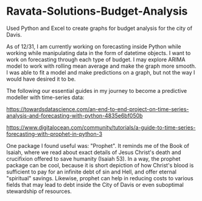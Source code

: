 # Ravata-Solutions-Budget-Analysis
Used Python and Excel to create graphs for budget analysis for the city of Davis.

As of 12/31, I am currently working on forecasting inside Python while working while manipulating data in the form of datetime objects. I want to work on forecasting through each type of budget. I may explore ARIMA model to work with rolling mean average and make the graph more smooth. I was able to fit a model and make predictions on a graph, but not the way I would have desired it to be.

The following our essential guides in my journey to become a predictive modeller with time-series data:

https://towardsdatascience.com/an-end-to-end-project-on-time-series-analysis-and-forecasting-with-python-4835e6bf050b

https://www.digitalocean.com/community/tutorials/a-guide-to-time-series-forecasting-with-prophet-in-python-3

One package I found useful was: "Prophet". It reminds me of the Book of Isaiah, where we read about exact details of Jesus Christ's death and crucifixion offered to save humanity (Isaiah 53). In a way, the prophet package can be cool, because it is short depiction of how Christ's blood is sufficient to pay for an infinite debt of sin and Hell, and offer eternal "spiritual" savings. Likewise, prophet can help in reducing costs to various fields that may lead to debt inside the City of Davis or even suboptimal stewardship of resources.

